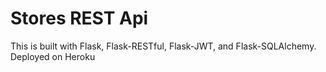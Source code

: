 # Stores REST Api
This is built with Flask, Flask-RESTful, Flask-JWT, and Flask-SQLAlchemy.
Deployed on Heroku